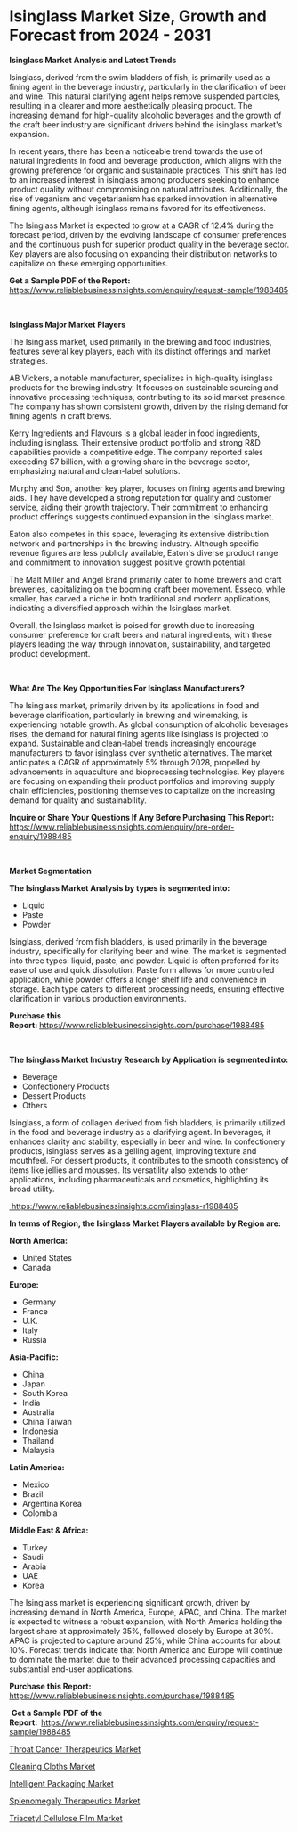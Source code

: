 <p><h1>Isinglass Market Size, Growth and Forecast from 2024 - 2031</h1></p><p><strong>Isinglass Market Analysis and Latest Trends</strong></p>
<p><p>Isinglass, derived from the swim bladders of fish, is primarily used as a fining agent in the beverage industry, particularly in the clarification of beer and wine. This natural clarifying agent helps remove suspended particles, resulting in a clearer and more aesthetically pleasing product. The increasing demand for high-quality alcoholic beverages and the growth of the craft beer industry are significant drivers behind the isinglass market's expansion.</p><p>In recent years, there has been a noticeable trend towards the use of natural ingredients in food and beverage production, which aligns with the growing preference for organic and sustainable practices. This shift has led to an increased interest in isinglass among producers seeking to enhance product quality without compromising on natural attributes. Additionally, the rise of veganism and vegetarianism has sparked innovation in alternative fining agents, although isinglass remains favored for its effectiveness.</p><p>The Isinglass Market is expected to grow at a CAGR of 12.4% during the forecast period, driven by the evolving landscape of consumer preferences and the continuous push for superior product quality in the beverage sector. Key players are also focusing on expanding their distribution networks to capitalize on these emerging opportunities.</p></p>
<p><strong>Get a Sample PDF of the Report:&nbsp;</strong> <a href="https://www.reliablebusinessinsights.com/enquiry/request-sample/1988485?utm_campaign=41&utm_medium=2&utm_source=Github&utm_content=ia&utm_term=15112024&utm_id=isinglass">https://www.reliablebusinessinsights.com/enquiry/request-sample/1988485</a></p>
<p>&nbsp;</p>
<p><strong>Isinglass Major Market Players</strong></p>
<p><p>The Isinglass market, used primarily in the brewing and food industries, features several key players, each with its distinct offerings and market strategies.</p><p>AB Vickers, a notable manufacturer, specializes in high-quality isinglass products for the brewing industry. It focuses on sustainable sourcing and innovative processing techniques, contributing to its solid market presence. The company has shown consistent growth, driven by the rising demand for fining agents in craft brews.</p><p>Kerry Ingredients and Flavours is a global leader in food ingredients, including isinglass. Their extensive product portfolio and strong R&D capabilities provide a competitive edge. The company reported sales exceeding $7 billion, with a growing share in the beverage sector, emphasizing natural and clean-label solutions.</p><p>Murphy and Son, another key player, focuses on fining agents and brewing aids. They have developed a strong reputation for quality and customer service, aiding their growth trajectory. Their commitment to enhancing product offerings suggests continued expansion in the Isinglass market.</p><p>Eaton also competes in this space, leveraging its extensive distribution network and partnerships in the brewing industry. Although specific revenue figures are less publicly available, Eaton's diverse product range and commitment to innovation suggest positive growth potential.</p><p>The Malt Miller and Angel Brand primarily cater to home brewers and craft breweries, capitalizing on the booming craft beer movement. Esseco, while smaller, has carved a niche in both traditional and modern applications, indicating a diversified approach within the Isinglass market.</p><p>Overall, the Isinglass market is poised for growth due to increasing consumer preference for craft beers and natural ingredients, with these players leading the way through innovation, sustainability, and targeted product development.</p></p>
<p>&nbsp;</p>
<p><strong>What Are The Key Opportunities For Isinglass Manufacturers?</strong></p>
<p><p>The Isinglass market, primarily driven by its applications in food and beverage clarification, particularly in brewing and winemaking, is experiencing notable growth. As global consumption of alcoholic beverages rises, the demand for natural fining agents like isinglass is projected to expand. Sustainable and clean-label trends increasingly encourage manufacturers to favor isinglass over synthetic alternatives. The market anticipates a CAGR of approximately 5% through 2028, propelled by advancements in aquaculture and bioprocessing technologies. Key players are focusing on expanding their product portfolios and improving supply chain efficiencies, positioning themselves to capitalize on the increasing demand for quality and sustainability.</p></p>
<p><strong>Inquire or Share Your Questions If Any Before Purchasing This Report:</strong> <a href="https://www.reliablebusinessinsights.com/enquiry/pre-order-enquiry/1988485?utm_campaign=41&utm_medium=2&utm_source=Github&utm_content=ia&utm_term=15112024&utm_id=isinglass">https://www.reliablebusinessinsights.com/enquiry/pre-order-enquiry/1988485</a></p>
<p>&nbsp;</p>
<p><strong>Market Segmentation</strong></p>
<p><strong>The Isinglass Market Analysis by types is segmented into:</strong></p>
<p><ul><li>Liquid</li><li>Paste</li><li>Powder</li></ul></p>
<p><p>Isinglass, derived from fish bladders, is used primarily in the beverage industry, specifically for clarifying beer and wine. The market is segmented into three types: liquid, paste, and powder. Liquid is often preferred for its ease of use and quick dissolution. Paste form allows for more controlled application, while powder offers a longer shelf life and convenience in storage. Each type caters to different processing needs, ensuring effective clarification in various production environments.</p></p>
<p><strong>Purchase this Report:&nbsp;</strong><a href="https://www.reliablebusinessinsights.com/purchase/1988485?utm_campaign=41&utm_medium=2&utm_source=Github&utm_content=ia&utm_term=15112024&utm_id=isinglass">https://www.reliablebusinessinsights.com/purchase/1988485</a></p>
<p>&nbsp;</p>
<p><strong>The Isinglass Market Industry Research by Application is segmented into:</strong></p>
<p><ul><li>Beverage</li><li>Confectionery Products</li><li>Dessert Products</li><li>Others</li></ul></p>
<p><p>Isinglass, a form of collagen derived from fish bladders, is primarily utilized in the food and beverage industry as a clarifying agent. In beverages, it enhances clarity and stability, especially in beer and wine. In confectionery products, isinglass serves as a gelling agent, improving texture and mouthfeel. For dessert products, it contributes to the smooth consistency of items like jellies and mousses. Its versatility also extends to other applications, including pharmaceuticals and cosmetics, highlighting its broad utility.</p></p>
<p><a href="https://www.reliablebusinessinsights.com/isinglass-r1988485?utm_campaign=41&utm_medium=2&utm_source=Github&utm_content=ia&utm_term=15112024&utm_id=isinglass">&nbsp;https://www.reliablebusinessinsights.com/isinglass-r1988485</a></p>
<p><strong>In terms of Region, the Isinglass Market Players available by Region are:</strong></p>
<p>
    <p> <strong> North America: </strong>
        <ul>
            <li>United States</li>
            <li>Canada</li>
        </ul>
        </p> 
    <p> <strong> Europe: </strong>
        <ul>
            <li>Germany</li>
            <li>France</li>
            <li>U.K.</li>
            <li>Italy</li>
            <li>Russia</li>
        </ul>
        </p> 
    <p> <strong> Asia-Pacific: </strong>
        <ul>
            <li>China</li>
            <li>Japan</li>
            <li>South Korea</li>
            <li>India</li>
            <li>Australia</li>
            <li>China Taiwan</li>
            <li>Indonesia</li>
            <li>Thailand</li>
            <li>Malaysia</li>
        </ul>
        </p> 
    <p> <strong> Latin America: </strong>
        <ul>
            <li>Mexico</li>
            <li>Brazil</li>
            <li>Argentina Korea</li>
            <li>Colombia</li>
        </ul>
        </p> 
    <p> <strong> Middle East & Africa: </strong>
        <ul>
            <li>Turkey</li>
            <li>Saudi</li>
            <li>Arabia</li>
            <li>UAE</li>
            <li>Korea</li>
        </ul>
    </p>
    </p>
<p><p>The Isinglass market is experiencing significant growth, driven by increasing demand in North America, Europe, APAC, and China. The market is expected to witness a robust expansion, with North America holding the largest share at approximately 35%, followed closely by Europe at 30%. APAC is projected to capture around 25%, while China accounts for about 10%. Forecast trends indicate that North America and Europe will continue to dominate the market due to their advanced processing capacities and substantial end-user applications.</p></p>
<p><strong>Purchase this Report: </strong><a href="https://www.reliablebusinessinsights.com/purchase/1988485?utm_campaign=41&utm_medium=2&utm_source=Github&utm_content=ia&utm_term=15112024&utm_id=isinglass">https://www.reliablebusinessinsights.com/purchase/1988485</a></p>
<p>&nbsp;<strong>Get a Sample PDF of the Report:&nbsp;&nbsp;</strong><a href="https://www.reliablebusinessinsights.com/enquiry/request-sample/1988485?utm_campaign=41&utm_medium=2&utm_source=Github&utm_content=ia&utm_term=15112024&utm_id=isinglass">https://www.reliablebusinessinsights.com/enquiry/request-sample/1988485</a></p>
<p><strong></strong></p>
<p><p><a href="https://issuu.com/reportprime-2/docs/throat-cancer-therapeutics-market-s_74eb55ac8942c6?utm_campaign=41&utm_medium=2&utm_source=Github&utm_content=ia&utm_term=15112024&utm_id=isinglass">Throat Cancer Therapeutics Market</a></p><p><a href="https://www.linkedin.com/pulse/competitive-intelligence-cleaning-cloths-market-key-players-izvcc?utm_campaign=41&utm_medium=2&utm_source=Github&utm_content=ia&utm_term=15112024&utm_id=isinglass">Cleaning Cloths Market</a></p><p><a href="https://www.linkedin.com/pulse/influencing-factors-intelligent-packaging-market-insights-growth-p6z1c?utm_campaign=41&utm_medium=2&utm_source=Github&utm_content=ia&utm_term=15112024&utm_id=isinglass">Intelligent Packaging Market</a></p><p><a href="https://issuu.com/reportprime-2/docs/splenomegaly-therapeutics-market-si_ef68d7a1c314e2?utm_campaign=41&utm_medium=2&utm_source=Github&utm_content=ia&utm_term=15112024&utm_id=isinglass">Splenomegaly Therapeutics Market</a></p><p><a href="https://www.linkedin.com/pulse/triacetyl-cellulose-film-market-report-product-type-end-use-0ervc?utm_campaign=41&utm_medium=2&utm_source=Github&utm_content=ia&utm_term=15112024&utm_id=isinglass">Triacetyl Cellulose Film Market</a></p></p>